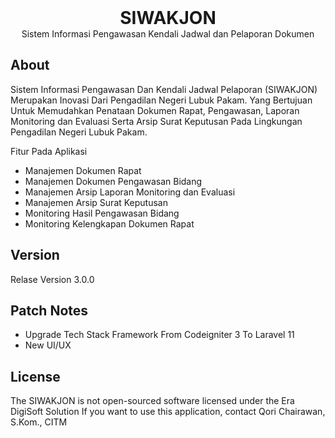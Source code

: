 <h1 align="center" style="margin:0px">SIWAKJON</h1>
<p align="center" style="margin:0px">Sistem Informasi Pengawasan Kendali Jadwal dan Pelaporan Dokumen</p>

## About

Sistem Informasi Pengawasan Dan Kendali Jadwal Pelaporan (SIWAKJON) Merupakan Inovasi Dari Pengadilan Negeri Lubuk Pakam. Yang Bertujuan Untuk Memudahkan Penataan Dokumen Rapat, Pengawasan, Laporan Monitoring dan Evaluasi Serta Arsip Surat Keputusan Pada Lingkungan Pengadilan Negeri Lubuk Pakam.

Fitur Pada Aplikasi
- Manajemen Dokumen Rapat
- Manajemen Dokumen Pengawasan Bidang
- Manajemen Arsip Laporan Monitoring dan Evaluasi
- Manajemen Arsip Surat Keputusan
- Monitoring Hasil Pengawasan Bidang
- Monitoring Kelengkapan Dokumen Rapat

## Version
Relase Version 3.0.0

## Patch Notes
- Upgrade Tech Stack Framework From Codeigniter 3 To Laravel 11
- New UI/UX

## License

The SIWAKJON is not open-sourced software licensed under the Era DigiSoft Solution
If you want to use this application, contact Qori Chairawan, S.Kom., CITM
